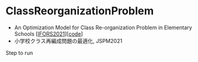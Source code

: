 # ClassReorganizationProblem
* An Optimization Model for Class Re-organization Problem in Elementary Schools [[IFORS2021](https://www.euro-online.org/conf/ifors2021/treat_abstract?paperid=10761)][[code](https://github.com/Aeim/ClassReorganizationProblem)]
* 小学校クラス再編成問題の最適化, JSPM2021

Step to run
```

```

